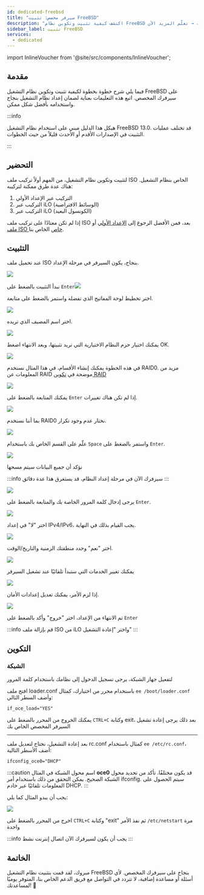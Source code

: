 ```yaml
---
id: dedicated-freebsd
title: "سيرفر مخصص: تثبيت FreeBSD"
description: "اكتشف كيفية تثبيت وتكوين نظام FreeBSD على سيرفرك المخصص لأداء وموثوقية مثالية → تعلّم المزيد الآن"
sidebar_label: تثبيت FreeBSD
services:
  - dedicated
---
```


import InlineVoucher from '@site/src/components/InlineVoucher';

## مقدمة

فيما يلي شرح خطوة بخطوة لكيفية تثبيت وتكوين نظام التشغيل FreeBSD على سيرفرك المخصص. اتبع هذه التعليمات بعناية لضمان إعداد نظام التشغيل بنجاح واستخدامه بأفضل شكل ممكن.

:::info

هيكل هذا الدليل مبني على استخدام نظام التشغيل FreeBSD 13.0. قد تختلف عمليات التثبيت في الإصدارات الأقدم أو الأحدث قليلاً من حيث الخطوات.

:::

<InlineVoucher />

## التحضير

لتثبيت وتكوين نظام التشغيل، من المهم أولاً تركيب ملف ISO الخاص بنظام التشغيل. هناك عدة طرق ممكنة لتركيبه:

1. التركيب عبر الإعداد الأولي
2. التركيب عبر iLO (الوسائط الافتراضية)
3. التركيب عبر iLO (الكونسول البعيد)

إذا لم تكن معتادًا على تركيب ملف ISO بعد، فمن الأفضل الرجوع إلى [الإعداد الأولي](dedicated-setup.md) أو [ملف ISO خاص](dedicated-iso.md) الخاص بنا.



## التثبيت
عند تحميل ملف ISO بنجاح، يكون السيرفر في مرحلة الإعداد.

![](https://screensaver01.zap-hosting.com/index.php/s/wSa8eGnrtJDLHB5/preview)

نبدأ التثبيت بالضغط على `Enter`![](https://screensaver01.zap-hosting.com/index.php/s/CK4xnGEqBe5Kd4y/preview)

اختر تخطيط لوحة المفاتيح الذي تفضله واستمر بالضغط على متابعة.

![](https://screensaver01.zap-hosting.com/index.php/s/BSrWrN9TnqEEmmb/preview)

اختر اسم المضيف الذي تريده.

![](https://screensaver01.zap-hosting.com/index.php/s/zqXPS6fHdkoMPH2/preview)

يمكنك اختيار حزم النظام الاختيارية التي تريد تثبيتها، وبعد الانتهاء اضغط OK.

![](https://screensaver01.zap-hosting.com/index.php/s/zTSBQRGRFLHDxDo/preview)

في هذه الخطوة يمكنك إنشاء الأقسام، في هذا المثال نستخدم RAID0. مزيد من المعلومات عن RAID موضحة في [تكوين RAID](dedicated-raid.md)

![](https://screensaver01.zap-hosting.com/index.php/s/DTk5zgjbpCWwbmp/preview)

يمكنك المتابعة بالضغط على `Enter` إذا لم تكن هناك تغييرات.

![](https://screensaver01.zap-hosting.com/index.php/s/MR3eJKMpdExXnsJ/preview)

بما أننا نستخدم RAID0 نختار عدم وجود تكرار.

![](https://screensaver01.zap-hosting.com/index.php/s/Qf5JZMKs5HzDXnT/preview)

علّم على القسم الخاص بك باستخدام `Space` واستمر بالضغط على `Enter`.

![](https://screensaver01.zap-hosting.com/index.php/s/4d93FtfDmSEtifY/preview)

نؤكد أن جميع البيانات سيتم مسحها

:::info
سيرفرك الآن في مرحلة إعداد النظام، قد يستغرق هذا عدة دقائق
:::

![](https://screensaver01.zap-hosting.com/index.php/s/NmR5PcTPe3Kdc4i/preview)

يرجى إدخال كلمة المرور الخاصة بك والمتابعة بالضغط على `Enter`.

![](https://screensaver01.zap-hosting.com/index.php/s/f9aJF57b2w3g9qY/preview)

اختر "لا" في إعداد IPv4/IPv6، يجب القيام بذلك في النهاية.

![](https://screensaver01.zap-hosting.com/index.php/s/88bxbHsRjwCoYJQ/preview)

اختر "نعم" وحدد منطقتك الزمنية والتاريخ/الوقت.

![](https://screensaver01.zap-hosting.com/index.php/s/MCtpoQkLdc8Wd7Y/preview)

يمكنك تغيير الخدمات التي ستبدأ تلقائيًا عند تشغيل السيرفر

![](https://screensaver01.zap-hosting.com/index.php/s/wPbL3HJGYBTLdyD/preview)

إذا لزم الأمر، يمكنك تعديل إعدادات الأمان.

![](https://screensaver01.zap-hosting.com/index.php/s/BXEs3sFYCbFE4Q4/preview)

تم الانتهاء من الإعداد، اختر "خروج" وأكد بالضغط على `Enter`

:::info
قم بإزالة ملف ISO من iLO واختر "إعادة التشغيل"
:::



## التكوين

### الشبكة

لتفعيل جهاز الشبكة، يرجى تسجيل الدخول إلى نظامك باستخدام كلمة المرور

افتح ملف loader.conf باستخدام محرر من اختيارك، كمثال `ee /boot/loader.conf` وأضف السطر التالي:

```if_oce_load="YES"```

يمكنك الخروج من المحرر بالضغط على `CTRL+C` وكتابة exit، بعد ذلك يرجى إعادة تشغيل السيرفر المخصص الخاص بك

***

بعد إعادة التشغيل، نحتاج لتعديل ملف rc.conf كمثال باستخدام `ee /etc/rc.conf`، أضف الأسطر التالية:

```
ifconfig_oce0="DHCP"
```

:::caution
اسم محول الشبكة في المثال **oce0** قد يكون مختلفًا. تأكد من تحديد محول الشبكة الصحيح. يمكن التحقق من ذلك باستخدام أمر ifconfig. سيتم الحصول على المعلومات تلقائيًا عبر خادم DHCP.
:::

يجب أن يبدو المثال كما يلي:

![](https://screensaver01.zap-hosting.com/index.php/s/mBCZpbG37N9Dj5e/preview)

اخرج من المحرر بالضغط على `CTRL+C` وكتابة "exit" ثم نفذ الأمر `/etc/netstart` مرة واحدة

:::info
يجب أن يكون لسيرفرك الآن اتصال إنترنت نشط
:::



## الخاتمة

مبروك، لقد قمت بتثبيت نظام التشغيل FreeBSD بنجاح على سيرفرك المخصص. لأي أسئلة أو مساعدة إضافية، لا تتردد في التواصل مع فريق الدعم الخاص بنا، المتوفر يوميًا لمساعدتك! 🙂

<InlineVoucher />